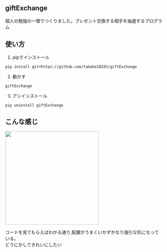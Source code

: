 ## giftExchange
個人の勉強の一環でつくりました。プレゼント交換する相手を抽選するプログラム
## 使い方
1. pipでインストール
```
pip install git+https://github.com/tamako1025h/giftExchange
```
2. 動かす
```
giftExchange
```
3. アンインストール
```
pip uninstall giftExchange
```
## こんな感じ
<img src="https://user-images.githubusercontent.com/117996152/209657599-b23534cb-5ce2-4371-a247-e0b7fabca110.png" width="300px">

コードを見てもらえばわかる通り,配置がうまくいかずかなり強引な形になっている。<br>
どうにかしてきれいにしたい
